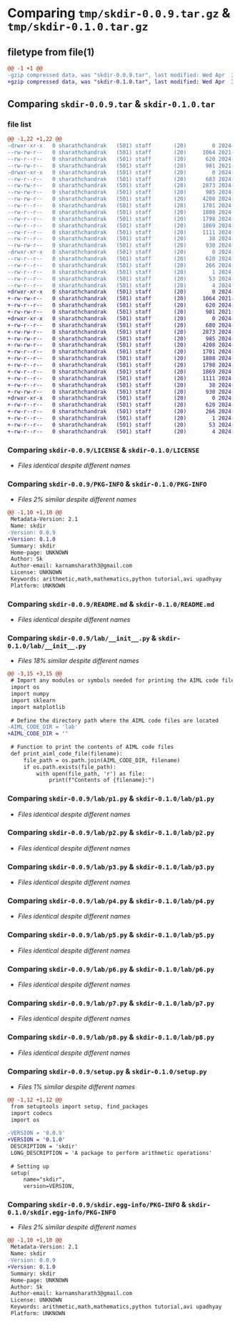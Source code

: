 # Comparing `tmp/skdir-0.0.9.tar.gz` & `tmp/skdir-0.1.0.tar.gz`

## filetype from file(1)

```diff
@@ -1 +1 @@
-gzip compressed data, was "skdir-0.0.9.tar", last modified: Wed Apr  3 18:34:57 2024, max compression
+gzip compressed data, was "skdir-0.1.0.tar", last modified: Wed Apr  3 19:02:21 2024, max compression
```

## Comparing `skdir-0.0.9.tar` & `skdir-0.1.0.tar`

### file list

```diff
@@ -1,22 +1,22 @@
-drwxr-xr-x   0 sharathchandrak   (501) staff       (20)        0 2024-04-03 18:34:57.870014 skdir-0.0.9/
--rw-rw-r--   0 sharathchandrak   (501) staff       (20)     1064 2021-07-27 04:28:46.000000 skdir-0.0.9/LICENSE
--rw-r--r--   0 sharathchandrak   (501) staff       (20)      620 2024-04-03 18:34:57.869807 skdir-0.0.9/PKG-INFO
--rw-rw-r--   0 sharathchandrak   (501) staff       (20)      981 2021-07-27 04:28:46.000000 skdir-0.0.9/README.md
-drwxr-xr-x   0 sharathchandrak   (501) staff       (20)        0 2024-04-03 18:34:57.868293 skdir-0.0.9/lab/
--rw-r--r--   0 sharathchandrak   (501) staff       (20)      683 2024-04-03 18:33:34.000000 skdir-0.0.9/lab/__init__.py
--rw-rw-r--   0 sharathchandrak   (501) staff       (20)     2873 2024-04-03 16:35:15.000000 skdir-0.0.9/lab/p1.py
--rw-rw-r--   0 sharathchandrak   (501) staff       (20)      985 2024-04-03 16:35:24.000000 skdir-0.0.9/lab/p2.py
--rw-rw-r--   0 sharathchandrak   (501) staff       (20)     4208 2024-04-03 16:35:34.000000 skdir-0.0.9/lab/p3.py
--rw-r--r--   0 sharathchandrak   (501) staff       (20)     1701 2024-04-03 16:36:03.000000 skdir-0.0.9/lab/p4.py
--rw-r--r--   0 sharathchandrak   (501) staff       (20)     1808 2024-04-03 16:36:40.000000 skdir-0.0.9/lab/p5.py
--rw-r--r--   0 sharathchandrak   (501) staff       (20)     1798 2024-04-03 16:36:57.000000 skdir-0.0.9/lab/p6.py
--rw-r--r--   0 sharathchandrak   (501) staff       (20)     1869 2024-04-03 16:37:20.000000 skdir-0.0.9/lab/p7.py
--rw-r--r--   0 sharathchandrak   (501) staff       (20)     1111 2024-04-03 16:38:04.000000 skdir-0.0.9/lab/p8.py
--rw-r--r--   0 sharathchandrak   (501) staff       (20)       38 2024-04-03 18:34:57.870108 skdir-0.0.9/setup.cfg
--rw-rw-r--   0 sharathchandrak   (501) staff       (20)      930 2024-04-03 18:34:50.000000 skdir-0.0.9/setup.py
-drwxr-xr-x   0 sharathchandrak   (501) staff       (20)        0 2024-04-03 18:34:57.869492 skdir-0.0.9/skdir.egg-info/
--rw-r--r--   0 sharathchandrak   (501) staff       (20)      620 2024-04-03 18:34:57.000000 skdir-0.0.9/skdir.egg-info/PKG-INFO
--rw-r--r--   0 sharathchandrak   (501) staff       (20)      266 2024-04-03 18:34:57.000000 skdir-0.0.9/skdir.egg-info/SOURCES.txt
--rw-r--r--   0 sharathchandrak   (501) staff       (20)        1 2024-04-03 18:34:57.000000 skdir-0.0.9/skdir.egg-info/dependency_links.txt
--rw-r--r--   0 sharathchandrak   (501) staff       (20)       53 2024-04-03 18:34:57.000000 skdir-0.0.9/skdir.egg-info/requires.txt
--rw-r--r--   0 sharathchandrak   (501) staff       (20)        4 2024-04-03 18:34:57.000000 skdir-0.0.9/skdir.egg-info/top_level.txt
+drwxr-xr-x   0 sharathchandrak   (501) staff       (20)        0 2024-04-03 19:02:21.016141 skdir-0.1.0/
+-rw-rw-r--   0 sharathchandrak   (501) staff       (20)     1064 2021-07-27 04:28:46.000000 skdir-0.1.0/LICENSE
+-rw-r--r--   0 sharathchandrak   (501) staff       (20)      620 2024-04-03 19:02:21.015938 skdir-0.1.0/PKG-INFO
+-rw-rw-r--   0 sharathchandrak   (501) staff       (20)      981 2021-07-27 04:28:46.000000 skdir-0.1.0/README.md
+drwxr-xr-x   0 sharathchandrak   (501) staff       (20)        0 2024-04-03 19:02:21.014691 skdir-0.1.0/lab/
+-rw-r--r--   0 sharathchandrak   (501) staff       (20)      680 2024-04-03 18:46:31.000000 skdir-0.1.0/lab/__init__.py
+-rw-rw-r--   0 sharathchandrak   (501) staff       (20)     2873 2024-04-03 16:35:15.000000 skdir-0.1.0/lab/p1.py
+-rw-rw-r--   0 sharathchandrak   (501) staff       (20)      985 2024-04-03 16:35:24.000000 skdir-0.1.0/lab/p2.py
+-rw-rw-r--   0 sharathchandrak   (501) staff       (20)     4208 2024-04-03 16:35:34.000000 skdir-0.1.0/lab/p3.py
+-rw-r--r--   0 sharathchandrak   (501) staff       (20)     1701 2024-04-03 16:36:03.000000 skdir-0.1.0/lab/p4.py
+-rw-r--r--   0 sharathchandrak   (501) staff       (20)     1808 2024-04-03 16:36:40.000000 skdir-0.1.0/lab/p5.py
+-rw-r--r--   0 sharathchandrak   (501) staff       (20)     1798 2024-04-03 16:36:57.000000 skdir-0.1.0/lab/p6.py
+-rw-r--r--   0 sharathchandrak   (501) staff       (20)     1869 2024-04-03 16:37:20.000000 skdir-0.1.0/lab/p7.py
+-rw-r--r--   0 sharathchandrak   (501) staff       (20)     1111 2024-04-03 16:38:04.000000 skdir-0.1.0/lab/p8.py
+-rw-r--r--   0 sharathchandrak   (501) staff       (20)       38 2024-04-03 19:02:21.016221 skdir-0.1.0/setup.cfg
+-rw-rw-r--   0 sharathchandrak   (501) staff       (20)      930 2024-04-03 18:46:47.000000 skdir-0.1.0/setup.py
+drwxr-xr-x   0 sharathchandrak   (501) staff       (20)        0 2024-04-03 19:02:21.015664 skdir-0.1.0/skdir.egg-info/
+-rw-r--r--   0 sharathchandrak   (501) staff       (20)      620 2024-04-03 19:02:21.000000 skdir-0.1.0/skdir.egg-info/PKG-INFO
+-rw-r--r--   0 sharathchandrak   (501) staff       (20)      266 2024-04-03 19:02:21.000000 skdir-0.1.0/skdir.egg-info/SOURCES.txt
+-rw-r--r--   0 sharathchandrak   (501) staff       (20)        1 2024-04-03 19:02:21.000000 skdir-0.1.0/skdir.egg-info/dependency_links.txt
+-rw-r--r--   0 sharathchandrak   (501) staff       (20)       53 2024-04-03 19:02:21.000000 skdir-0.1.0/skdir.egg-info/requires.txt
+-rw-r--r--   0 sharathchandrak   (501) staff       (20)        4 2024-04-03 19:02:21.000000 skdir-0.1.0/skdir.egg-info/top_level.txt
```

### Comparing `skdir-0.0.9/LICENSE` & `skdir-0.1.0/LICENSE`

 * *Files identical despite different names*

### Comparing `skdir-0.0.9/PKG-INFO` & `skdir-0.1.0/PKG-INFO`

 * *Files 2% similar despite different names*

```diff
@@ -1,10 +1,10 @@
 Metadata-Version: 2.1
 Name: skdir
-Version: 0.0.9
+Version: 0.1.0
 Summary: skdir
 Home-page: UNKNOWN
 Author: Sk
 Author-email: karnamsharath3@gmail.com
 License: UNKNOWN
 Keywords: arithmetic,math,mathematics,python tutorial,avi upadhyay
 Platform: UNKNOWN
```

### Comparing `skdir-0.0.9/README.md` & `skdir-0.1.0/README.md`

 * *Files identical despite different names*

### Comparing `skdir-0.0.9/lab/__init__.py` & `skdir-0.1.0/lab/__init__.py`

 * *Files 18% similar despite different names*

```diff
@@ -3,15 +3,15 @@
 # Import any modules or symbols needed for printing the AIML code files
 import os
 import numpy
 import sklearn
 import matplotlib
 
 # Define the directory path where the AIML code files are located
-AIML_CODE_DIR = 'lab'
+AIML_CODE_DIR = ''
 
 # Function to print the contents of AIML code files
 def print_aiml_code_file(filename):
     file_path = os.path.join(AIML_CODE_DIR, filename)
     if os.path.exists(file_path):
         with open(file_path, 'r') as file:
             print(f"Contents of {filename}:")
```

### Comparing `skdir-0.0.9/lab/p1.py` & `skdir-0.1.0/lab/p1.py`

 * *Files identical despite different names*

### Comparing `skdir-0.0.9/lab/p2.py` & `skdir-0.1.0/lab/p2.py`

 * *Files identical despite different names*

### Comparing `skdir-0.0.9/lab/p3.py` & `skdir-0.1.0/lab/p3.py`

 * *Files identical despite different names*

### Comparing `skdir-0.0.9/lab/p4.py` & `skdir-0.1.0/lab/p4.py`

 * *Files identical despite different names*

### Comparing `skdir-0.0.9/lab/p5.py` & `skdir-0.1.0/lab/p5.py`

 * *Files identical despite different names*

### Comparing `skdir-0.0.9/lab/p6.py` & `skdir-0.1.0/lab/p6.py`

 * *Files identical despite different names*

### Comparing `skdir-0.0.9/lab/p7.py` & `skdir-0.1.0/lab/p7.py`

 * *Files identical despite different names*

### Comparing `skdir-0.0.9/lab/p8.py` & `skdir-0.1.0/lab/p8.py`

 * *Files identical despite different names*

### Comparing `skdir-0.0.9/setup.py` & `skdir-0.1.0/setup.py`

 * *Files 1% similar despite different names*

```diff
@@ -1,12 +1,12 @@
 from setuptools import setup, find_packages
 import codecs
 import os
 
-VERSION = '0.0.9'
+VERSION = '0.1.0'
 DESCRIPTION = 'skdir'
 LONG_DESCRIPTION = 'A package to perform arithmetic operations'
 
 # Setting up
 setup(
     name="skdir",
     version=VERSION,
```

### Comparing `skdir-0.0.9/skdir.egg-info/PKG-INFO` & `skdir-0.1.0/skdir.egg-info/PKG-INFO`

 * *Files 2% similar despite different names*

```diff
@@ -1,10 +1,10 @@
 Metadata-Version: 2.1
 Name: skdir
-Version: 0.0.9
+Version: 0.1.0
 Summary: skdir
 Home-page: UNKNOWN
 Author: Sk
 Author-email: karnamsharath3@gmail.com
 License: UNKNOWN
 Keywords: arithmetic,math,mathematics,python tutorial,avi upadhyay
 Platform: UNKNOWN
```


